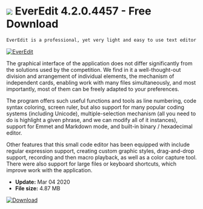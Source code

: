 # ![](https://cdn.softexe.net/static/icon/e/everedit-10481.png) EverEdit 4.2.0.4457 - Free Download

```sh
EverEdit is a professional, yet very light and easy to use text editor dedicated to programmers and web developers. It can be successfully used as a replacement for the system notepad, offering all the functions necessary for coding.
```
[![EverEdit](https://gallery.dpcdn.pl/imgc/Tools/17956/g_-_420x350_1.5_-_x20130725001854_00.png)](https://softexe.net/win/development-it/editors/everedit:pRdhp.html)

The graphical interface of the application does not differ significantly from the solutions used by the competition. We find in it a well-thought-out division and arrangement of individual elements, the mechanism of independent cards, enabling work with many files simultaneously, and most importantly, most of them can be freely adapted to your preferences.
 
 The program offers such useful functions and tools as line numbering, code syntax coloring, screen ruler, but also support for many popular coding systems (including Unicode), multiple-selection mechanism (all you need to do is highlight a given phrase, and we can modify all of it instances), support for Emmet and Markdown mode, and built-in binary / hexadecimal editor.
 
 Other features that this small code editor has been equipped with include regular expression support, creating custom graphic styles, drag-and-drop support, recording and then macro playback, as well as a color capture tool. There were also support for large files or keyboard shortcuts, which improve work with the application.


- **Update:** Mar 04 2020
- **File size:** 4.87 MB

[![Download](https://cdn.softexe.net/static/img/download.png)](https://softexe.net/win/development-it/editors/everedit:pRdhp.html)

